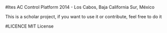 
#Ites AC Control Platform
2014 - Los Cabos, Baja California Sur, México

This is a scholar project, if you want to use it or contribute,
feel free to do it

#LICENCE
MIT License